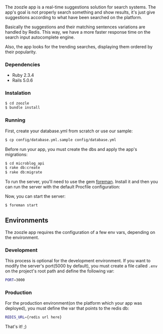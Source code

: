 The zoozle app is a real-time suggestions solution for search systems. The app's goal is not properly search something and show results, it's just give suggestions according to what have been searched on the platform.

Basically the suggestions and their matching sentences variations are handled by Redis. This way, we have a more faster response time on the search input autocomplete engine.

Also, the app looks for the trending searches, displaying them ordered by their popularity.

### Dependencies

* Ruby 2.3.4
* Rails 5.0.6

### Instalation

```sh
$ cd zoozle
$ bundle install
```

### Running

First, create your database.yml from scratch or use our sample:
```sh
$ cp config/database.yml.sample config/database.yml
```

Before run your app, you must create the dbs and apply the app's migrations:
```sh
$ cd microblog_api
$ rake db:create
$ rake db:migrate
```

To run the server, you'll need to use the gem [foreman](https://github.com/ddollar/foreman). Install it and then you can run the server with the default Procfile configuration:

Now, you can start the server:
```sh
$ foreman start
```

## Environments
The zoozle app requires the configuration of a few env vars, depending on the environment.

### Development
This process is optional for the development environment. If you want to modify the server's port(5000 by default), you must create a file called `.env` on the project's root path and define the following var:
```sh
PORT=3000
```

### Production
For the production environment(on the platform which your app was deployed), you must define the var that points to the redis db:
```sh
REDIS_URL={redis url here}
```
That's it! ;)
